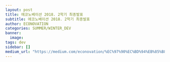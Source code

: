 ```yaml
---
layout: post
title: 에코노베이션 2018. 2학기 최종발표
subtitle: 에코노베이션 2018. 2학기 최종발표
author: ECONOVATION
categories: SUMMER/WINTER_DEV
banner:
  image:
tags: dev
sidebar: []
medium_url: "https://medium.com/econovation/%EC%97%90%EC%BD%94%EB%85%B8%EB%B2%A0%EC%9D%B4%EC%85%98-2018-2%ED%95%99%EA%B8%B0-%EC%B5%9C%EC%A2%85%EB%B0%9C%ED%91%9C-f2c93c9fc0ce"
---
```

